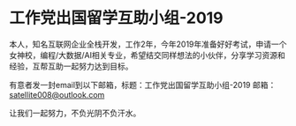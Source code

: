 # 工作党出国留学互助小组-2019
本人，知名互联网企业全栈开发，工作2年，今年2019年准备好好考试，申请一个女神校，编程/大数据/AI相关专业，希望结交同样想法的小伙伴，分享学习资源和经验，互帮互助一起努力达到目标。

有意者发一封email到以下邮箱，标题：工作党出国留学互助小组-2019
邮箱：satellite008@outlook.com

让我们一起努力，不负光阴不负汗水。

